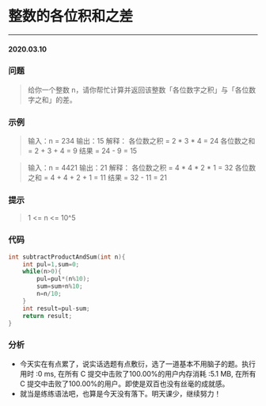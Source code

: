 # 整数的各位积和之差
***
#### 2020.03.10

### 问题
>给你一个整数 n，请你帮忙计算并返回该整数「各位数字之积」与「各位数字之和」的差。

### 示例
>输入：n = 234
输出：15 
解释：
各位数之积 = 2 * 3 * 4 = 24 
各位数之和 = 2 + 3 + 4 = 9 
结果 = 24 - 9 = 15

>输入：n = 4421
输出：21
解释： 
各位数之积 = 4 * 4 * 2 * 1 = 32 
各位数之和 = 4 + 4 + 2 + 1 = 11 
结果 = 32 - 11 = 21

### 提示
>1 <= n <= 10^5

### 代码
```c
int subtractProductAndSum(int n){
    int pul=1,sum=0;
    while(n>0){
        pul=pul*(n%10);
        sum=sum+n%10;
        n=n/10;
    }
    int result=pul-sum;
    return result;
}
```

### 分析
 - 今天实在有点累了，说实话选题有点敷衍，选了一道基本不用脑子的题。执行用时 :0 ms, 在所有 C 提交中击败了100.00%的用户内存消耗 :5.1 MB, 在所有
   C 提交中击败了100.00%的用户。即使是双百也没有丝毫的成就感。
 - 就当是练练语法吧，也算是今天没有落下。明天课少，继续努力！
